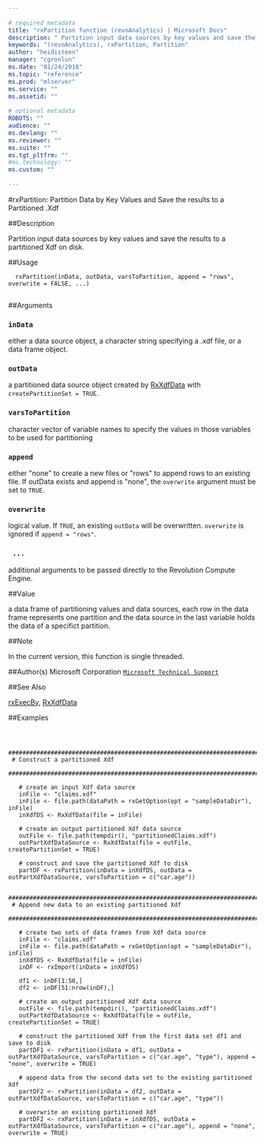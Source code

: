 ```yaml
--- 
 
# required metadata 
title: "rxPartition function (revoAnalytics) | Microsoft Docs" 
description: " Partition input data sources by key values and save the results to a partitioned Xdf on disk. " 
keywords: "(revoAnalytics), rxPartition, Partition" 
author: "heidisteen" 
manager: "cgronlun" 
ms.date: "01/24/2018" 
ms.topic: "reference" 
ms.prod: "mlserver" 
ms.service: "" 
ms.assetid: "" 
 
# optional metadata 
ROBOTS: "" 
audience: "" 
ms.devlang: "" 
ms.reviewer: "" 
ms.suite: "" 
ms.tgt_pltfrm: "" 
#ms.technology: "" 
ms.custom: "" 
 
--- 
```

 
 
 
 #rxPartition: Partition Data by Key Values and Save the results to a Partitioned .Xdf 
 
 ##Description
 
Partition input data sources by key values and save the results to a partitioned Xdf on disk.
 
 
 
 ##Usage

```   
  rxPartition(inData, outData, varsToPartition, append = "rows", overwrite = FALSE, ...)
 
```
 
 
 ##Arguments

   
    
 ### `inData`
 either a data source object, a character string specifying a .xdf file, or a data frame object. 
  
  
    
 ### `outData`
 a partitioned data source object created by [RxXdfData](RxXdfData.md) with `createPartitionSet = TRUE`. 
  
  
    
 ### `varsToPartition`
 character vector of variable names to specify the values in those variables to be used for partitioning 
  
  
    
 ### `append`
 either "none" to create a new files or "rows" to append rows to an existing file. If outData exists and append is "none", the `overwrite` argument must be set to `TRUE`. 
  
  
    
 ### `overwrite`
 logical value. If `TRUE`, an existing `outData` will be overwritten. `overwrite` is ignored if `append = "rows"`. 
  
  
    
 ### ` ...`
 additional arguments to be passed directly to the Revolution Compute Engine. 
  
 
 
 
 ##Value
 
a data frame of partitioning values and data sources, each row in the data frame represents one partition and the data source in the last variable holds the data of a specifict partition.
 
 
 ##Note
 
In the current version, this function is single threaded.
 
 
 
 ##Author(s)
 Microsoft Corporation [`Microsoft Technical Support`](https://go.microsoft.com/fwlink/?LinkID=698556&clcid=0x409)
 
 
 
 ##See Also
 
[rxExecBy](rxExecBy.md),
[RxXdfData](RxXdfData.md)
   
 ##Examples

 ```
   
  
  ##############################################################################
  # Construct a partitioned Xdf
  ##############################################################################
  
    # create an input Xdf data source
    inFile <- "claims.xdf"
    inFile <- file.path(dataPath = rxGetOption(opt = "sampleDataDir"), inFile)
    inXdfDS <- RxXdfData(file = inFile)
  
    # create an output partitioned Xdf data source
    outFile <- file.path(tempdir(), "partitionedClaims.xdf")
    outPartXdfDataSource <- RxXdfData(file = outFile, createPartitionSet = TRUE)
  
    # construct and save the partitioned Xdf to disk
    partDF <- rxPartition(inData = inXdfDS, outData = outPartXdfDataSource, varsToPartition = c("car.age"))
  
  ##############################################################################
  # Append new data to an existing partitioned Xdf
  ##############################################################################
  
    # create two sets of data frames from Xdf data source
    inFile <- "claims.xdf"
    inFile <- file.path(dataPath = rxGetOption(opt = "sampleDataDir"), inFile)
    inXdfDS <- RxXdfData(file = inFile)
    inDF <- rxImport(inData = inXdfDS)
  
    df1 <- inDF[1:50,]
    df2 <- inDF[51:nrow(inDF),]
  
    # create an output partitioned Xdf data source
    outFile <- file.path(tempdir(), "partitionedClaims.xdf")
    outPartXdfDataSource <- RxXdfData(file = outFile, createPartitionSet = TRUE)
  
    # construct the partitioned Xdf from the first data set df1 and save to disk
    partDF1 <- rxPartition(inData = df1, outData = outPartXdfDataSource, varsToPartition = c("car.age", "type"), append = "none", overwrite = TRUE)
  
    # append data from the second data set to the existing partitioned Xdf
    partDF2 <- rxPartition(inData = df2, outData = outPartXdfDataSource, varsToPartition = c("car.age", "type"))
  
    # overwrite an existing partitioned Xdf
    partDF2 <- rxPartition(inData = inXdfDS, outData = outPartXdfDataSource, varsToPartition = c("car.age"), append = "none", overwrite = TRUE)
 
```
 
